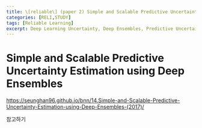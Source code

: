 ```yaml
---
title: \[reliable\] (paper 2) Simple and Scalable Predictive Uncertainty Estimation using Deep Ensembles
categories: [RELI,STUDY]
tags: [Reliable Learning]
excerpt: Deep Learning Uncertainty, Deep Ensembles, Predictive Uncertainty
---
```


# Simple and Scalable Predictive Uncertainty Estimation using Deep Ensembles

https://seunghan96.github.io/bnn/14.Simple-and-Scalable-Predictive-Uncertainty-Estimation-using-Deep-Ensembles-(2017)/

참고하기